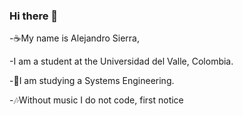 ### Hi there 👋

-☕My name is Alejandro Sierra, 

-I am a student at the Universidad del Valle, Colombia.

-🍕I am studying a Systems Engineering.

-🎶Without music I do not code, first notice


